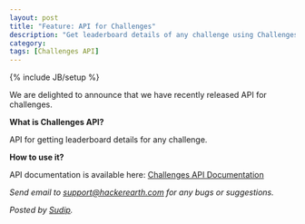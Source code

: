 ```yaml
---
layout: post
title: "Feature: API for Challenges"
description: "Get leaderboard details of any challenge using Challenges API"
category:
tags: [Challenges API]
---
```

{% include JB/setup %}

We are delighted to announce that we have recently released API for challenges.

**What is Challenges API?**

API for getting leaderboard details for any challenge.


**How to use it?**

API documentation is available here: [Challenges API Documentation](https://www.hackerearth.com/docs/api/challenges/)


*Send email to [support@hackerearth.com](mailto:support@hackerearth.com) for any bugs or suggestions.*

*Posted by [Sudip](http://hck.re/iamsudip).*

